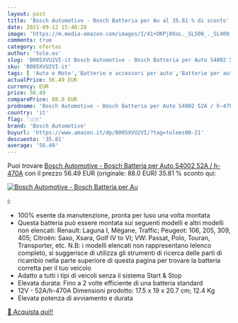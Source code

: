 ```yaml
---
layout: post
title: 'Bosch Automotive - Bosch Batteria per Au al 35.81 % di sconto'
date: 2021-09-12 15:40:28
image: 'https://m.media-amazon.com/images/I/41+OKPj0XoL._SL500_._SL400_.jpg'
comments: true
category: ofertas
author: 'tole.es'
slug: 'B005XVU2VI-it Bosch Automotive - Bosch Batteria per Auto S4002 52A / h-470A'
sku: 'B005XVU2VI-it'
tags: [ 'Auto e Moto','Batterie e accessori per auto','Batterie per auto','Parti per auto','bosch automotive', ]
actualPrice: 56.49 EUR
currency: EUR
price: 56.49
comparePrice: 88.0 EUR
prodname: 'Bosch Automotive - Bosch Batteria per Auto S4002 52A / h-470A'
country: 'it'
flag: '🇮🇹'
brand: 'Bosch Automotive'
buyurl: 'https://www.amazon.it/dp/B005XVU2VI/?tag=tolees00-21'
descuento: '35.81'
average: '56.49'
---
```


Puoi trovare [Bosch Automotive - Bosch Batteria per Auto S4002 52A / h-470A](https://www.amazon.it/dp/B005XVU2VI/?tag=tolees00-21) con il prezzo 56.49 EUR (originale: 88.0 EUR) 35.81 % sconto qui:

[![Bosch Automotive - Bosch Batteria per Au](https://m.media-amazon.com/images/I/41+OKPj0XoL._SL500_._SL400_.jpg)](https://www.amazon.it/dp/B005XVU2VI/?tag=tolees00-21)

ℹ️:

- 100% esente da manutenzione, pronta per luso una volta montata
- Questa batteria può essere montata sui seguenti modelli e altri modelli non elencati: Renault: Laguna I, Mégane, Traffic; Peugeot: 106, 205, 309, 405; Citroën: Saxo, Xsara, Golf IV to VI; VW: Passat, Polo, Touran, Transporter, etc. N.B: i modelli elencati non rappresentano lelenco completo, si suggerisce di utilizza gli strumenti di ricerca delle parti di ricambio nella parte superiore di questa pagina per trovare la batteria corretta per il tuo veicolo
- Adatto a tutti i tipi di veicoli senza il sistema Start & Stop
- Elevata durata: Fino a 2 volte efficiente di una batteria standard
- 12V - 52A/h-470A Dimensioni prodotto: 17.5 x 19 x 20.7 cm; 12.4 Kg
- Elevata potenza di avviamento e durata

[🛒 Acquista qui!!](https://www.amazon.it/dp/B005XVU2VI/?tag=tolees00-21)
